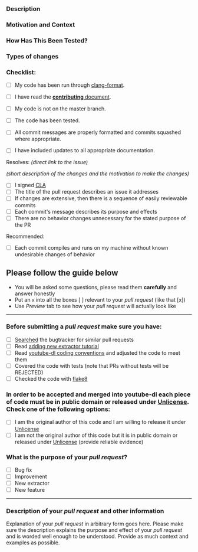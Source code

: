 <!--- Please fill out the following template, which will help other contributors review your Pull Request. -->

<!--- Make sure you’ve read the contribution guidelines here: https://github.com/obsproject/obs-studio/blob/master/CONTRIBUTING.rst -->

### Description
<!--- Describe your changes in detail. -->
<!--- If this change includes UI elements, please include screenshots. -->

### Motivation and Context
<!--- Why is this change required? What problem does it solve? -->
<!--- If it fixes an open GitHub Issue, or implements feature request -->
<!--- from the Ideas page, please link to the issue here. -->

### How Has This Been Tested?
<!--- Please describe in detail how you tested your changes. -->
<!--- Include details of your testing environment (hardware, OS version, etc.),-->
<!--- and the tests you ran, including how it may affect other areas of code. -->

### Types of changes
<!--- What types of changes does your PR introduce? Uncomment all that apply -->
<!--- - Bug fix (non-breaking change which fixes an issue) -->
<!--- - New feature (non-breaking change which adds functionality) -->
<!--- - Tweak (non-breaking change to improve existing functionality) -->
<!--- - Performance enhancement (non-breaking change which improves efficiency) -->
<!--- - Code cleanup (non-breaking change which makes code smaller or more readable) -->
<!--- - Breaking change (fix or feature that would cause existing functionality to change) -->
<!--- - Documentation (a change to documentation pages) -->

### Checklist:
<!--- Go over all the following points, and put an `x` in all the boxes that apply. -->
<!--- If you're unsure about any of these, don't hesitate to ask. We're here to help! -->
- [ ] My code has been run through [clang-format](https://github.com/obsproject/obs-studio/blob/master/.clang-format).
- [ ] I have read the [**contributing** document](https://github.com/obsproject/obs-studio/blob/master/CONTRIBUTING.rst).
- [ ] My code is not on the master branch.
- [ ] The code has been tested.
- [ ] All commit messages are properly formatted and commits squashed where appropriate.
- [ ] I have included updates to all appropriate documentation.



<!-- ------------------------------------------------------------------------------------------ -->
<!-- ------------------------------------------------------------------------------------------ -->



Resolves: *(direct link to the issue)*

*(short description of the changes and the motivation to make the changes)*

<!-- Use "x" to fill the checkboxes below like [x] -->

- [ ] I signed [CLA](https://www.audacityteam.org/cla/)
- [ ] The title of the pull request describes an issue it addresses
- [ ] If changes are extensive, then there is a sequence of easily reviewable commits
- [ ] Each commit's message describes its purpose and effects
- [ ] There are no behavior changes unnecessary for the stated purpose of the PR

Recommended:
- [ ] Each commit compiles and runs on my machine without known undesirable changes of behavior



<!-- ------------------------------------------------------------------------------------------ -->
<!-- ------------------------------------------------------------------------------------------ -->



## Please follow the guide below

- You will be asked some questions, please read them **carefully** and answer honestly
- Put an `x` into all the boxes [ ] relevant to your *pull request* (like that [x])
- Use *Preview* tab to see how your *pull request* will actually look like

---

### Before submitting a *pull request* make sure you have:
- [ ] [Searched](https://github.com/ytdl-org/youtube-dl/search?q=is%3Apr&type=Issues) the bugtracker for similar pull requests
- [ ] Read [adding new extractor tutorial](https://github.com/ytdl-org/youtube-dl#adding-support-for-a-new-site)
- [ ] Read [youtube-dl coding conventions](https://github.com/ytdl-org/youtube-dl#youtube-dl-coding-conventions) and adjusted the code to meet them
- [ ] Covered the code with tests (note that PRs without tests will be REJECTED)
- [ ] Checked the code with [flake8](https://pypi.python.org/pypi/flake8)

### In order to be accepted and merged into youtube-dl each piece of code must be in public domain or released under [Unlicense](http://unlicense.org/). Check one of the following options:
- [ ] I am the original author of this code and I am willing to release it under [Unlicense](http://unlicense.org/)
- [ ] I am not the original author of this code but it is in public domain or released under [Unlicense](http://unlicense.org/) (provide reliable evidence)

### What is the purpose of your *pull request*?
- [ ] Bug fix
- [ ] Improvement
- [ ] New extractor
- [ ] New feature

---

### Description of your *pull request* and other information

Explanation of your *pull request* in arbitrary form goes here. Please make sure the description explains the purpose and effect of your *pull request* and is worded well enough to be understood. Provide as much context and examples as possible.



<!-- ------------------------------------------------------------------------------------------ -->
<!-- ------------------------------------------------------------------------------------------ -->